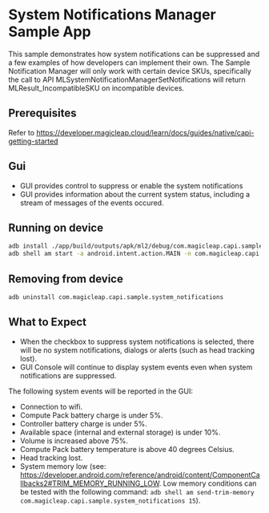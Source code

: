 # System Notifications Manager Sample App

This sample demonstrates how system notifications can be suppressed and a few examples of how developers can implement their own.
The Sample Notification Manager will only work with certain device SKUs, specifically the call to API MLSystemNotificationManagerSetNotifications will return MLResult_IncompatibleSKU on incompatible devices.

## Prerequisites

Refer to https://developer.magicleap.cloud/learn/docs/guides/native/capi-getting-started

## Gui
  - GUI provides control to suppress or enable the system notifications
  - GUI provides information about the current system status, including a stream of messages of the events occured.

## Running on device

```sh
adb install ./app/build/outputs/apk/ml2/debug/com.magicleap.capi.sample.system_notifications-debug.apk
adb shell am start -a android.intent.action.MAIN -n com.magicleap.capi.sample.system_notifications/android.app.NativeActivity
```

## Removing from device

```sh
adb uninstall com.magicleap.capi.sample.system_notifications
```

## What to Expect

 - When the checkbox to suppress system notifications is selected, there will be no system notifications, dialogs or alerts (such as head tracking lost).
 - GUI Console will continue to display system events even when system notifications are suppressed.

 The following system events will be reported in the GUI:
 - Connection to wifi.
 - Compute Pack battery charge is under 5%.
 - Controller battery charge is under 5%.
 - Available space (internal and external storage) is under 10%.
 - Volume is increased above 75%.
 - Compute Pack battery temperature is above 40 degrees Celsius.
 - Head tracking lost.
 - System memory low (see: https://developer.android.com/reference/android/content/ComponentCallbacks2#TRIM_MEMORY_RUNNING_LOW. Low memory conditions can be tested with the following command: ```adb shell am send-trim-memory com.magicleap.capi.sample.system_notifications 15```).